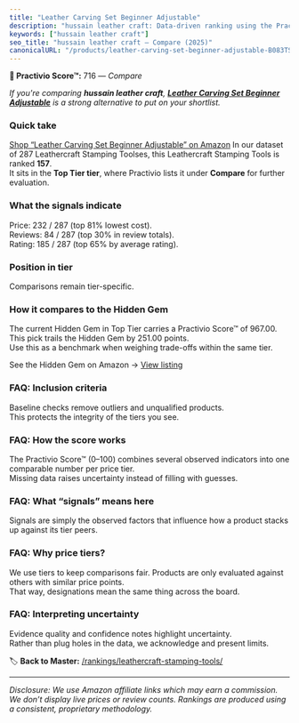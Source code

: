 ```yaml
---
title: "Leather Carving Set Beginner Adjustable"
description: "hussain leather craft: Data-driven ranking using the Practivio Score™. Positioned by quality, value, demand, findability, momentum."
keywords: ["hussain leather craft"]
seo_title: "hussain leather craft — Compare (2025)"
canonicalURL: "/products/leather-carving-set-beginner-adjustable-B083TSBGHV/"
---
```


**🛒 Practivio Score™:** 716 — _Compare_


*If you're comparing **hussain leather craft**, **[Leather Carving Set Beginner Adjustable](https://www.amazon.com/dp/B083TSBGHV?tag=practivio-20)** is a strong alternative to put on your shortlist.*
### Quick take
[Shop “Leather Carving Set Beginner Adjustable” on Amazon](https://www.amazon.com/dp/B083TSBGHV?tag=practivio-20)
In our dataset of 287 Leathercraft Stamping Toolses, this Leathercraft Stamping Tools is ranked **157**.  
It sits in the **Top Tier tier**, where Practivio lists it under **Compare** for further evaluation.

### What the signals indicate
Price: 232 / 287 (top 81% lowest cost).  
Reviews: 84 / 287 (top 30% in review totals).  
Rating: 185 / 287 (top 65% by average rating).  

### Position in tier
Comparisons remain tier-specific.

### How it compares to the Hidden Gem
The current Hidden Gem in Top Tier carries a Practivio Score™ of 967.00.  
This pick trails the Hidden Gem by 251.00 points.  
Use this as a benchmark when weighing trade-offs within the same tier.  

See the Hidden Gem on Amazon → [View listing](https://www.amazon.com/dp/B07TP844VN?tag=practivio-20)

### FAQ: Inclusion criteria
Baseline checks remove outliers and unqualified products.  
This protects the integrity of the tiers you see.

### FAQ: How the score works
The Practivio Score™ (0–100) combines several observed indicators into one comparable number per price tier.  
Missing data raises uncertainty instead of filling with guesses.

### FAQ: What “signals” means here
Signals are simply the observed factors that influence how a product stacks up against its tier peers.

### FAQ: Why price tiers?
We use tiers to keep comparisons fair. Products are only evaluated against others with similar price points.  
That way, designations mean the same thing across the board.

### FAQ: Interpreting uncertainty
Evidence quality and confidence notes highlight uncertainty.  
Rather than plug holes in the data, we acknowledge and present limits.

<!-- Missing template for Compare/CompareWithinPriceClass -->


🏷️ **Back to Master:** [/rankings/leathercraft-stamping-tools/](/rankings/leathercraft-stamping-tools/)

---
_Disclosure: We use Amazon affiliate links which may earn a commission. We don’t display live prices or review counts. Rankings are produced using a consistent, proprietary methodology._
